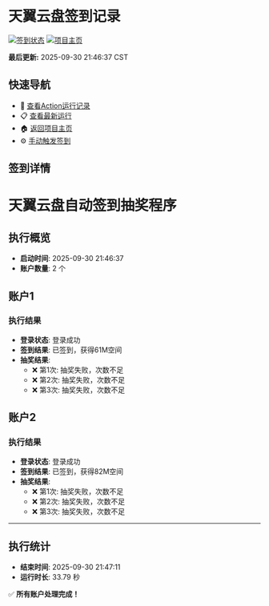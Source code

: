 # 天翼云盘签到记录

[![签到状态](https://github.com/211847750/189pan/actions/workflows/main.yml/badge.svg)](https://github.com/211847750/189pan/actions/workflows/main.yml) [![项目主页](https://img.shields.io/badge/GitHub-项目主页-blue?logo=github)](https://github.com/211847750/189pan)

**最后更新:** 2025-09-30 21:46:37 CST

## 快速导航

- 🔄 [查看Action运行记录](https://github.com/211847750/189pan/actions)
- 📋 [查看最新运行](https://github.com/211847750/189pan/actions/runs/18132081959)
- 🏠 [返回项目主页](https://github.com/211847750/189pan)
- ⚙️ [手动触发签到](https://github.com/211847750/189pan/actions/workflows/main.yml)

## 签到详情

# 天翼云盘自动签到抽奖程序

## 执行概览
- **启动时间**: 2025-09-30 21:46:37
- **账户数量**: 2 个

## 账户1
### 执行结果
- **登录状态**: 登录成功
- **签到结果**: 已签到，获得61M空间
- **抽奖结果**:
  - ❌ 第1次: 抽奖失败，次数不足
  - ❌ 第2次: 抽奖失败，次数不足
  - ❌ 第3次: 抽奖失败，次数不足

## 账户2
### 执行结果
- **登录状态**: 登录成功
- **签到结果**: 已签到，获得82M空间
- **抽奖结果**:
  - ❌ 第1次: 抽奖失败，次数不足
  - ❌ 第2次: 抽奖失败，次数不足
  - ❌ 第3次: 抽奖失败，次数不足

---
## 执行统计
- **结束时间**: 2025-09-30 21:47:11
- **运行时长**: 33.79 秒

✅ **所有账户处理完成！**
